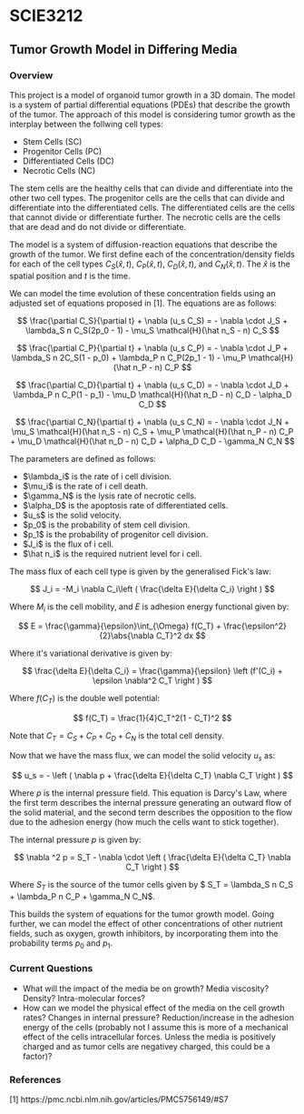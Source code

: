 <h1>SCIE3212</h1>

<h2>Tumor Growth Model in Differing Media</h2>

<h3>Overview</h3>


This project is a model of organoid tumor growth in a 3D domain.
The model is a system of partial differential equations (PDEs) that describe the growth of the tumor.
The approach of this model is considering tumor growth as the interplay between the follwing cell types:
<ul>
    <li>Stem Cells (SC)</li>
    <li>Progenitor Cells (PC)</li>
    <li>Differentiated Cells (DC)</li>
    <li>Necrotic Cells (NC)</li>
</ul>

The stem cells are the healthy cells that can divide and differentiate into the other two cell types.
The progenitor cells are the cells that can divide and differentiate into the differentiated cells.
The differentiated cells are the cells that cannot divide or differentiate further.
The necrotic cells are the cells that are dead and do not divide or differentiate.

The model is a system of diffusion-reaction equations that describe the growth of the tumor.
We first define each of the concentration/density fields for each of the cell types $C_S(\hat x, t)$, $C_P(\hat x, t)$, $C_D(\hat x, t)$, and $C_N(\hat x, t)$.
The $\hat x$ is the spatial position and $t$ is the time.

We can model the time evolution of these concentration fields using an adjusted set of equations proposed in [1].
The equations are as follows:

$$
\frac{\partial C_S}{\partial t} + \nabla (u_s C_S) = - \nabla \cdot J_S + \lambda_S n C_S(2p_0 - 1) - \mu_S \mathcal{H}(\hat n_S - n) C_S
$$

$$
\frac{\partial C_P}{\partial t} + \nabla (u_s C_P) = - \nabla \cdot J_P + \lambda_S n 2C_S(1 - p_0) + \lambda_P n C_P(2p_1 - 1) - \mu_P \mathcal{H}(\hat n_P - n) C_P
$$

$$
\frac{\partial C_D}{\partial t} + \nabla (u_s C_D) = - \nabla \cdot J_D + \lambda_P n C_P(1 - p_1) - \mu_D \mathcal{H}(\hat n_D - n) C_D - \alpha_D C_D
$$

$$
\frac{\partial C_N}{\partial t} + \nabla (u_s C_N) = - \nabla \cdot J_N + \mu_S \mathcal{H}(\hat n_S - n) C_S + \mu_P \mathcal{H}(\hat n_P - n) C_P + \mu_D \mathcal{H}(\hat n_D - n) C_D + \alpha_D C_D - \gamma_N C_N
$$

The parameters are defined as follows:
<ul>
    <li>$\lambda_i$ is the rate of i cell division.</li>
    <li>$\mu_i$ is the rate of i cell death.</li>
    <li>$\gamma_N$ is the lysis rate of necrotic cells.</li>
    <li>$\alpha_D$ is the apoptosis rate of differentiated cells.</li>
    <li>$u_s$ is the solid velocity.</li>
    <li>$p_0$ is the probability of stem cell division.</li>
    <li>$p_1$ is the probability of progenitor cell division.</li>
    <li>$J_i$ is the flux of i cell.</li>
    <li>$\hat n_i$ is the required nutrient level for i cell.</li>
</ul>

The mass flux of each cell type is given by the generalised Fick's law:

$$
J_i = -M_i \nabla C_i\left ( \frac{\delta E}{\delta C_i} \right )
$$

Where $M_i$ is the cell mobility, and $E$ is adhesion energy functional given by:

$$
E = \frac{\gamma}{\epsilon}\int_{\Omega} f(C_T) + \frac{\epsilon^2}{2}\abs{\nabla C_T}^2 dx
$$

Where it's variational derivative is given by:

$$
\frac{\delta E}{\delta C_i} = \frac{\gamma}{\epsilon} \left (f'(C_i) + \epsilon \nabla^2 C_T \right )
$$

Where $f(C_T)$ is the double well potential:

$$
f(C_T) = \frac{1}{4}C_T^2(1 - C_T)^2
$$

Note that $C_T = C_S + C_P + C_D + C_N$ is the total cell density.


Now that we have the mass flux, we can model the solid velocity $u_s$ as:

$$
u_s = - \left ( \nabla p + \frac{\delta E}{\delta C_T} \nabla C_T \right )
$$

Where $p$ is the internal pressure field. This equation is Darcy's Law, where the first term describes the internal pressure generating an outward flow of the solid material, and the second term describes the opposition to the flow due to the adhesion energy (how much the cells want to stick together).

The internal pressure $p$ is given by:

$$
\nabla ^2 p = S_T - \nabla \cdot \left  ( \frac{\delta E}{\delta C_T} \nabla C_T \right )
$$

Where $S_T$ is the source of the tumor cells given by $ S_T = \lambda_S n C_S + \lambda_P n C_P + \gamma_N C_N$.


This builds the system of equations for the tumor growth model. Going further, we can model the effect of other concentrations of other nutrient fields, such as oxygen, growth inhibitors, by incorporating them into the probability terms $p_0$ and $p_1$.



<h3>Current Questions</h3>

- What will the impact of the media be on growth? Media viscosity? Density? Intra-molecular forces?
- How can we model the physical effect of the media on the cell growth rates? Changes in internal pressure? Reduction/increase in the adhesion energy of the cells (probably not I assume this is more of a mechanical effect of the cells intracellular forces. Unless the media is positively charged and as tumor cells are negativey charged, this could be a factor)?

<h3>References</h3>

<p>
    [1] https://pmc.ncbi.nlm.nih.gov/articles/PMC5756149/#S7
</p>
